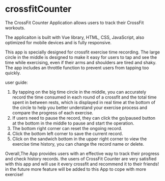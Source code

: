 # crossfitCounter

The CrossFit Counter Application allows users to track their CrossFit workouts.

The applicaiton is built with Vue library, HTML, CSS, JavaScript, also optimized for mobile devices and is fully responsive.

This app is specially designed for crossfit exercise time recording. The large circle in the middle is designed to make it easy for users to tap and see the time while exercising, even if their arms and shoulders are tired and shaky. The app includes an throttle function to prevent users from tapping too quickly.




user guide:
1. By tapping on the big time circle in the middle, you can accurately record the time consumed in each round of a crossfit and the total time spent in between rests, which is displayed in real time at the bottom of the circle to help you better understand your exercise process and compare the progress of each exercise. 
2. If users need to pause the record, they can click the go/paused button at the bottom in the middle to pause and start the operation.
3. The bottom right corner can reset the ongoing record.
4. Click the bottom left corner to save the current record. 
5. Click on the sandwich bottom in the upper right corner to view the exercise time history, you can change the record name or delete.




Overall,The App provides users with an effective way to track their progress and check history records. the users of CrossFit Counter are very satisfied with this app and will use it every crossfit and recommend it to their friends! in the future more feature will be added to this App to cope with more exercise!
